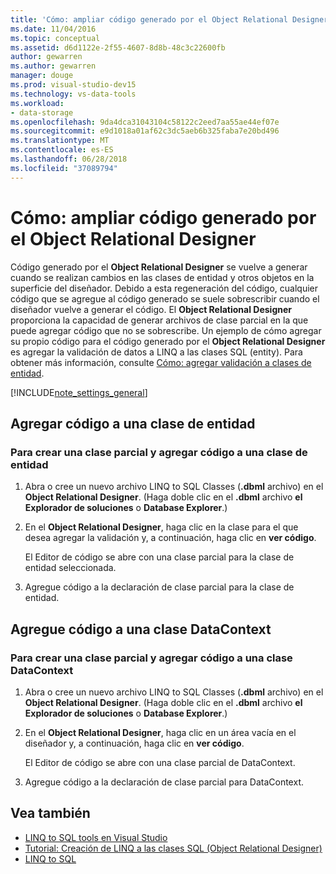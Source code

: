 ```yaml
---
title: 'Cómo: ampliar código generado por el Object Relational Designer'
ms.date: 11/04/2016
ms.topic: conceptual
ms.assetid: d6d1122e-2f55-4607-8d8b-48c3c22600fb
author: gewarren
ms.author: gewarren
manager: douge
ms.prod: visual-studio-dev15
ms.technology: vs-data-tools
ms.workload:
- data-storage
ms.openlocfilehash: 9da4dca31043104c58122c2eed7aa55ae44ef07e
ms.sourcegitcommit: e9d1018a01af62c3dc5aeb6b325faba7e20bd496
ms.translationtype: MT
ms.contentlocale: es-ES
ms.lasthandoff: 06/28/2018
ms.locfileid: "37089794"
---
```

# <a name="how-to-extend-code-generated-by-the-or-designer"></a>Cómo: ampliar código generado por el Object Relational Designer
Código generado por el **Object Relational Designer** se vuelve a generar cuando se realizan cambios en las clases de entidad y otros objetos en la superficie del diseñador. Debido a esta regeneración del código, cualquier código que se agregue al código generado se suele sobrescribir cuando el diseñador vuelve a generar el código. El **Object Relational Designer** proporciona la capacidad de generar archivos de clase parcial en la que puede agregar código que no se sobrescribe. Un ejemplo de cómo agregar su propio código para el código generado por el **Object Relational Designer** es agregar la validación de datos a LINQ a las clases SQL (entity). Para obtener más información, consulte [Cómo: agregar validación a clases de entidad](../data-tools/how-to-add-validation-to-entity-classes.md).

[!INCLUDE[note_settings_general](../data-tools/includes/note_settings_general_md.md)]

## <a name="add-code-to-an-entity-class"></a>Agregar código a una clase de entidad

### <a name="to-create-a-partial-class-and-add-code-to-an-entity-class"></a>Para crear una clase parcial y agregar código a una clase de entidad

1.  Abra o cree un nuevo archivo LINQ to SQL Classes (**.dbml** archivo) en el **Object Relational Designer**. (Haga doble clic en el **.dbml** archivo **el Explorador de soluciones** o **Database Explorer**.)

2.  En el **Object Relational Designer**, haga clic en la clase para el que desea agregar la validación y, a continuación, haga clic en **ver código**.

     El Editor de código se abre con una clase parcial para la clase de entidad seleccionada.

3.  Agregue código a la declaración de clase parcial para la clase de entidad.

## <a name="add-code-to-a-datacontext"></a>Agregue código a una clase DataContext

### <a name="to-create-a-partial-class-and-add-code-to-a-datacontext"></a>Para crear una clase parcial y agregar código a una clase DataContext

1.  Abra o cree un nuevo archivo LINQ to SQL Classes (**.dbml** archivo) en el **Object Relational Designer**. (Haga doble clic en el **.dbml** archivo **el Explorador de soluciones** o **Database Explorer**.)

2.  En el **Object Relational Designer**, haga clic en un área vacía en el diseñador y, a continuación, haga clic en **ver código**.

     El Editor de código se abre con una clase parcial de DataContext.

3.  Agregue código a la declaración de clase parcial para DataContext.

## <a name="see-also"></a>Vea también

- [LINQ to SQL tools en Visual Studio](../data-tools/linq-to-sql-tools-in-visual-studio2.md)
- [Tutorial: Creación de LINQ a las clases SQL (Object Relational Designer)](how-to-create-linq-to-sql-classes-mapped-to-tables-and-views-o-r-designer.md)
- [LINQ to SQL](/dotnet/framework/data/adonet/sql/linq/index)